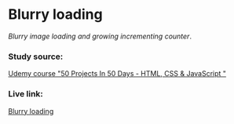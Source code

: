 # Blurry loading
_Blurry image loading and growing incrementing counter_.

### Study source: 
[Udemy course "50 Projects In 50 Days - HTML, CSS & JavaScript
"](https://www.udemy.com/course/50-projects-50-days/)

### Live link: 
[Blurry loading](https://nikolai-chernolutskii.github.io/js-projects/blurry_loading/)